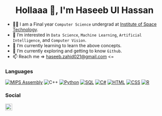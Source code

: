 <h1 align="center">Hollaaa 👋, I'm Haseeb Ul Hassan </h1>
<p align="center">
<!--   <a href="https://github.com/DenverCoder1/readme-typing-svg"><img src="https://readme-typing-svg.herokuapp.com?font=Time+New+Roman&color=%23c8be55&size=25&center=true&vCenter=true&width=600&height=100&lines=Computer+Science+Student;Dimagh+Na+Khrbb+Kr;Pythonista;OMG WOW"></a>
</p> -->

- 🧑‍🎓 I am a Final year `Computer Science` undergrad at [Institute of Space Technology](https://www.ist.edu.pk/).
- 👀 I’m interested in `Data Science`, `Machine Learning`, `Artificial Intelligence`, and `Computer Vision`.
- 🌱 I’m currently learning to learn the above concepts.
- 👯 I’m currently exploring and getting to know `Github`.
- 📫 Reach me => haseeb.zahid021@gmail.com <=




### Languages


<a href="https://github.com/search?q=user%3ADenverCoder1+language%3Aassembly"><img alt="MIPS Assembly" src="https://custom-icon-badges.demolab.com/badge/Assembly-525252.svg?logo=asm-hex&logoColor=white"></a>
![C++](https://img.shields.io/badge/-C++-000?&logo=c%2b%2b&logoColor=00599C)
<a href="https://github.com/search?q=user%3ADenverCoder1+language%3Apython"><img alt="Python" src="https://img.shields.io/badge/Python-14354C.svg?logo=python&logoColor=white"></a>
<a href="https://github.com/search?q=user%3ADenverCoder1+language%3Asql"><img alt="SQL" src="https://custom-icon-badges.demolab.com/badge/SQL-025E8C.svg?logo=database&logoColor=white"></a>
<a href="https://github.com/search?q=user%3ADenverCoder1+language%3Acsharp"><img alt="C#" src="https://custom-icon-badges.demolab.com/badge/C%23-68217A.svg?logo=cs2&logoColor=white"></a>
<a href="https://github.com/search?q=user%3ADenverCoder1+language%3Ahtml"><img alt="HTML" src="https://img.shields.io/badge/HTML-E34F26.svg?logo=html5&logoColor=white"></a>
<a href="https://github.com/search?q=user%3ADenverCoder1+language%3Acss"><img alt="CSS" src="https://img.shields.io/badge/CSS-1572B6.svg?logo=css3&logoColor=white"></a>
<a href="https://github.com/search?q=user%3ADenverCoder1+language%3Ar"><img alt="R" src="https://img.shields.io/badge/R-276DC3.svg?logo=r&logoColor=white"></a>

### Social

<a href="https://www.instagram.com/haseeb._.zahid/">
  <img align="left" alt="Haseeb's Instagram" width="22px" src="https://raw.githubusercontent.com/hussainweb/hussainweb/main/icons/instagram.png" />
</a>
<a href="https://www.linkedin.com/in/haseeb-ul-hassan-/">
</a>
<a href="https://twitter.com/Haseeebzahid">
</a>


<!---
Haseeeb21/Haseeeb21 is a ✨ special ✨ repository because its `README.md` (this file) appears on your GitHub profile.
You can click the Preview link to take a look at your changes.
--->
